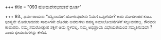 +++
title = "093 ಹೋಹುದೇನಭಿಮತವೆ ಧೂರ್ತ"

+++
93., ಧರ್ಮರಾಯನು “ಹಸ್ತಿನಾವತಿಗೆ ಹೋಗುವುದೇನು ನಿಮಗೆ ಒಪ್ಪಿಗೆಯೇ? ಅದು ಮೋಸಗಾರರ ಕೂಟ. ಭೀಷ್ಮನೇ ಮೊದಲಾದವರು ಸಾಹಸಿಗಳೇ ಹೊರತು ಅವರುಗಳು ರಹಸ್ಯ ಸಮಾಲೋಚನೆಗಳಿಗೆ ಸಲ್ಲುವವರಲ್ಲ. ಕೌರವರು ಕಾಹುರರು. ನಮ್ಮ ಸಮರೋತ್ಸಾಹ ಶಕ್ತಿಗೆ ಅದು ಸ್ಥಳವಲ್ಲ. ನಿಮ್ಮ ಅಭಿಪ್ರಾಯ ವಿಧೇಯತೆಯಿಂದ ಸಮ್ಮತಿಸುವುದೇ ? ಎಂದು ಭೀಮಾದಿಗಳನ್ನು ಕೇಳಿದ.